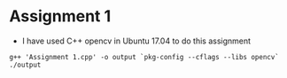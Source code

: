 # Assignment 1

* I have used C++ opencv in Ubuntu 17.04 to do this assignment

``
g++ 'Assignment 1.cpp' -o output `pkg-config --cflags --libs opencv`
./output
``